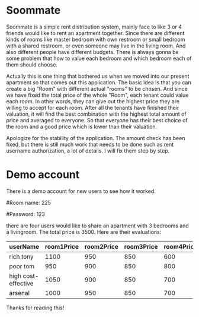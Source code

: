 # Soommate

Soommate is a simple rent distribution system, mainly face to like 3 or 4 friends would like to rent an apartment together. Since there are different kinds of rooms like master bedroom with own restroom or small bedroom with a shared restroom, or even someone may live in the living room. And also different people have different budgets. There is always gonna be some problem that how to value each bedroom and which bedroom each of them should choose.

Actually this is one thing that bothered us when we moved into our present apartment so that comes out this application. The basic idea is that you can create a big "Room" with different actual "rooms" to be chosen. And since we have fixed the total price of the whole "Room", each tenant could value each room. In other words, they can give out the highest price they are willing to accept for each room. After all the tenants have finished their valuation, it will find the best combination with the highest total amount of price and averaged to everyone. So that everyone has their best choice of the room and a good price which is lower than their valuation. 

Apologize for the stability of the application. The amount check has been fixed, but there is still much work that needs to be done such as rent username authorization, a lot of details. I will fix them step by step. 

# Demo account
There is a demo account for new users to see how it worked. 

#Room name: 225

#Password: 123

there are four users would like to share an apartment with 3 bedrooms and a livingroom. The total price is 3500. Here are their evaluations:

userName | room1Price | room2Price | room3Price | room4Price
---------|------------|------------|------------|-----------
rich tony | 1100 | 950 | 850 | 600
poor tom | 950 | 900 | 850 | 800
high cost-effective | 1050 | 900 | 850 | 700
arsenal | 1000 | 950 | 850 | 700

Thanks for reading this!

